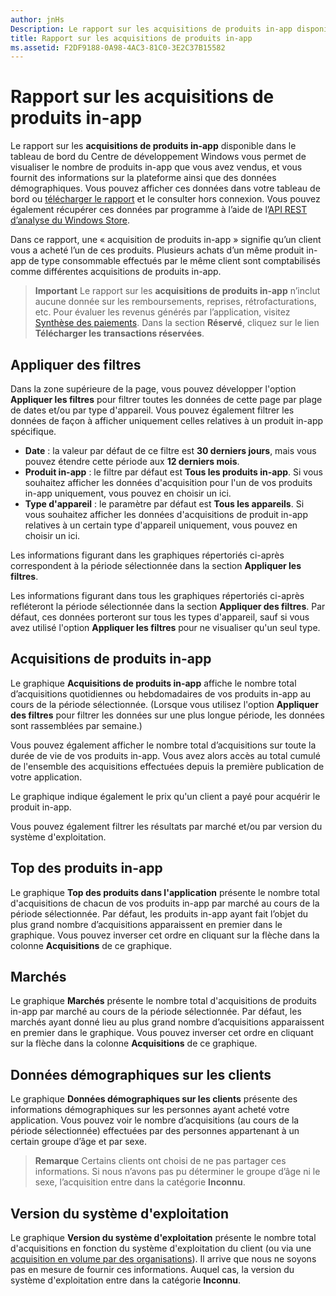 ```yaml
---
author: jnHs
Description: Le rapport sur les acquisitions de produits in-app disponible dans le tableau de bord du Centre de développement Windows vous permet de visualiser le nombre de produits in-app que vous avez vendus, et vous fournit des informations sur la plateforme ainsi que des données démographiques.
title: Rapport sur les acquisitions de produits in-app
ms.assetid: F2DF9188-0A98-4AC3-81C0-3E2C37B15582
---
```


# Rapport sur les acquisitions de produits in-app


Le rapport sur les **acquisitions de produits in-app** disponible dans le tableau de bord du Centre de développement Windows vous permet de visualiser le nombre de produits in-app que vous avez vendus, et vous fournit des informations sur la plateforme ainsi que des données démographiques. Vous pouvez afficher ces données dans votre tableau de bord ou [télécharger le rapport](download-analytic-reports.md) et le consulter hors connexion. Vous pouvez également récupérer ces données par programme à l’aide de l’[API REST d’analyse du Windows Store](../monetize/access-analytics-data-using-windows-store-services.md).

Dans ce rapport, une « acquisition de produits in-app » signifie qu’un client vous a acheté l’un de ces produits. Plusieurs achats d’un même produit in-app de type consommable effectués par le même client sont comptabilisés comme différentes acquisitions de produits in-app.

> **Important** Le rapport sur les **acquisitions de produits in-app** n’inclut aucune donnée sur les remboursements, reprises, rétrofacturations, etc. Pour évaluer les revenus générés par l’application, visitez [Synthèse des paiements](payout-summary.md). Dans la section **Réservé**, cliquez sur le lien **Télécharger les transactions réservées**.

## Appliquer des filtres


Dans la zone supérieure de la page, vous pouvez développer l'option **Appliquer les filtres** pour filtrer toutes les données de cette page par plage de dates et/ou par type d'appareil. Vous pouvez également filtrer les données de façon à afficher uniquement celles relatives à un produit in-app spécifique.

-   **Date** : la valeur par défaut de ce filtre est **30 derniers jours**, mais vous pouvez étendre cette période aux **12 derniers mois**.
-   **Produit in-app** : le filtre par défaut est **Tous les produits in-app**. Si vous souhaitez afficher les données d'acquisition pour l'un de vos produits in-app uniquement, vous pouvez en choisir un ici.
-   **Type d'appareil** : le paramètre par défaut est **Tous les appareils**. Si vous souhaitez afficher les données d'acquisitions de produit in-app relatives à un certain type d'appareil uniquement, vous pouvez en choisir un ici.

Les informations figurant dans les graphiques répertoriés ci-après correspondent à la période sélectionnée dans la section **Appliquer les filtres**.

Les informations figurant dans tous les graphiques répertoriés ci-après refléteront la période sélectionnée dans la section **Appliquer des filtres**. Par défaut, ces données porteront sur tous les types d'appareil, sauf si vous avez utilisé l'option **Appliquer les filtres** pour ne visualiser qu'un seul type.

## Acquisitions de produits in-app


Le graphique **Acquisitions de produits in-app** affiche le nombre total d’acquisitions quotidiennes ou hebdomadaires de vos produits in-app au cours de la période sélectionnée. (Lorsque vous utilisez l'option **Appliquer des filtres** pour filtrer les données sur une plus longue période, les données sont rassemblées par semaine.)

Vous pouvez également afficher le nombre total d’acquisitions sur toute la durée de vie de vos produits in-app. Vous avez alors accès au total cumulé de l'ensemble des acquisitions effectuées depuis la première publication de votre application.

Le graphique indique également le prix qu'un client a payé pour acquérir le produit in-app.

Vous pouvez également filtrer les résultats par marché et/ou par version du système d'exploitation.

## Top des produits in-app


Le graphique **Top des produits dans l'application** présente le nombre total d'acquisitions de chacun de vos produits in-app par marché au cours de la période sélectionnée. Par défaut, les produits in-app ayant fait l’objet du plus grand nombre d’acquisitions apparaissent en premier dans le graphique. Vous pouvez inverser cet ordre en cliquant sur la flèche dans la colonne **Acquisitions** de ce graphique.

## Marchés


Le graphique **Marchés** présente le nombre total d'acquisitions de produits in-app par marché au cours de la période sélectionnée. Par défaut, les marchés ayant donné lieu au plus grand nombre d’acquisitions apparaissent en premier dans le graphique. Vous pouvez inverser cet ordre en cliquant sur la flèche dans la colonne **Acquisitions** de ce graphique.

## Données démographiques sur les clients


Le graphique **Données démographiques sur les clients** présente des informations démographiques sur les personnes ayant acheté votre application. Vous pouvez voir le nombre d’acquisitions (au cours de la période sélectionnée) effectuées par des personnes appartenant à un certain groupe d’âge et par sexe.

> **Remarque** Certains clients ont choisi de ne pas partager ces informations. Si nous n’avons pas pu déterminer le groupe d’âge ni le sexe, l’acquisition entre dans la catégorie **Inconnu**.

## Version du système d'exploitation


Le graphique **Version du système d'exploitation** présente le nombre total d'acquisitions en fonction du système d'exploitation du client (ou via une [acquisition en volume par des organisations](organizational-licensing.md)). Il arrive que nous ne soyons pas en mesure de fournir ces informations. Auquel cas, la version du système d'exploitation entre dans la catégorie **Inconnu**.

 

 


<!--HONumber=May16_HO2-->


